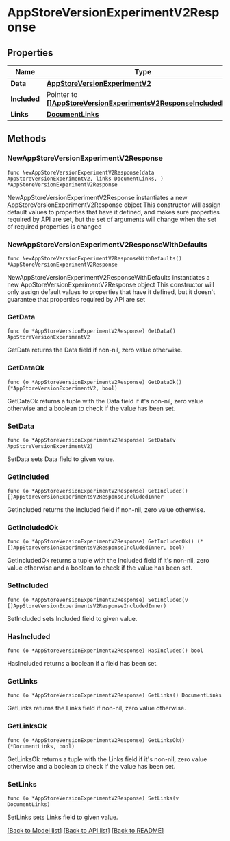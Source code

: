 # AppStoreVersionExperimentV2Response

## Properties

Name | Type | Description | Notes
------------ | ------------- | ------------- | -------------
**Data** | [**AppStoreVersionExperimentV2**](AppStoreVersionExperimentV2.md) |  | 
**Included** | Pointer to [**[]AppStoreVersionExperimentsV2ResponseIncludedInner**](AppStoreVersionExperimentsV2ResponseIncludedInner.md) |  | [optional] 
**Links** | [**DocumentLinks**](DocumentLinks.md) |  | 

## Methods

### NewAppStoreVersionExperimentV2Response

`func NewAppStoreVersionExperimentV2Response(data AppStoreVersionExperimentV2, links DocumentLinks, ) *AppStoreVersionExperimentV2Response`

NewAppStoreVersionExperimentV2Response instantiates a new AppStoreVersionExperimentV2Response object
This constructor will assign default values to properties that have it defined,
and makes sure properties required by API are set, but the set of arguments
will change when the set of required properties is changed

### NewAppStoreVersionExperimentV2ResponseWithDefaults

`func NewAppStoreVersionExperimentV2ResponseWithDefaults() *AppStoreVersionExperimentV2Response`

NewAppStoreVersionExperimentV2ResponseWithDefaults instantiates a new AppStoreVersionExperimentV2Response object
This constructor will only assign default values to properties that have it defined,
but it doesn't guarantee that properties required by API are set

### GetData

`func (o *AppStoreVersionExperimentV2Response) GetData() AppStoreVersionExperimentV2`

GetData returns the Data field if non-nil, zero value otherwise.

### GetDataOk

`func (o *AppStoreVersionExperimentV2Response) GetDataOk() (*AppStoreVersionExperimentV2, bool)`

GetDataOk returns a tuple with the Data field if it's non-nil, zero value otherwise
and a boolean to check if the value has been set.

### SetData

`func (o *AppStoreVersionExperimentV2Response) SetData(v AppStoreVersionExperimentV2)`

SetData sets Data field to given value.


### GetIncluded

`func (o *AppStoreVersionExperimentV2Response) GetIncluded() []AppStoreVersionExperimentsV2ResponseIncludedInner`

GetIncluded returns the Included field if non-nil, zero value otherwise.

### GetIncludedOk

`func (o *AppStoreVersionExperimentV2Response) GetIncludedOk() (*[]AppStoreVersionExperimentsV2ResponseIncludedInner, bool)`

GetIncludedOk returns a tuple with the Included field if it's non-nil, zero value otherwise
and a boolean to check if the value has been set.

### SetIncluded

`func (o *AppStoreVersionExperimentV2Response) SetIncluded(v []AppStoreVersionExperimentsV2ResponseIncludedInner)`

SetIncluded sets Included field to given value.

### HasIncluded

`func (o *AppStoreVersionExperimentV2Response) HasIncluded() bool`

HasIncluded returns a boolean if a field has been set.

### GetLinks

`func (o *AppStoreVersionExperimentV2Response) GetLinks() DocumentLinks`

GetLinks returns the Links field if non-nil, zero value otherwise.

### GetLinksOk

`func (o *AppStoreVersionExperimentV2Response) GetLinksOk() (*DocumentLinks, bool)`

GetLinksOk returns a tuple with the Links field if it's non-nil, zero value otherwise
and a boolean to check if the value has been set.

### SetLinks

`func (o *AppStoreVersionExperimentV2Response) SetLinks(v DocumentLinks)`

SetLinks sets Links field to given value.



[[Back to Model list]](../README.md#documentation-for-models) [[Back to API list]](../README.md#documentation-for-api-endpoints) [[Back to README]](../README.md)


